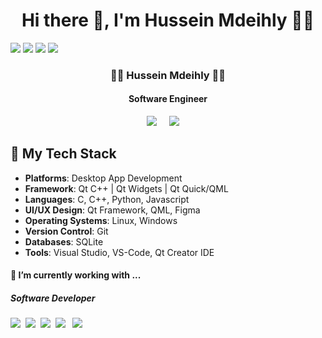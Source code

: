 <h1 align='center'> Hi there 👋, I'm Hussein Mdeihly  👩‍💻 </h1>

![](https://github-profile-summary-cards.vercel.app/api/cards/profile-details?username=mdeihly&theme=nord_dark)
![](https://github-profile-summary-cards.vercel.app/api/cards/repos-per-language?username=mdeihly&theme=nord_dark)
![](https://github-profile-summary-cards.vercel.app/api/cards/most-commit-language?username=mdeihly&theme=nord_dark)
![](https://github-profile-summary-cards.vercel.app/api/cards/productive-time?username=mdeihly&theme=nord_dark)

<h3 align='center'>
  👩‍💻 Hussein Mdeihly 👩‍💻
</h3>

<h4 align='center'>
  Software Engineer
</h4>

<p align='center'>
  <a href="https://www.linkedin.com/in/mdeihlyhussein/"><img src="https://img.shields.io/badge/linkedin-%230077B5.svg?&style=for-the-badge&logo=linkedin&logoColor=white" /></a>&nbsp;&nbsp;&nbsp;&nbsp;
  <a href="mailto:h.mdeihly@hotmail.com?subject= Hi Hussein"><img src="https://img.shields.io/badge/gmail-%23D14836.svg?&style=for-the-badge&logo=gmail&logoColor=white" /></a>&nbsp;&nbsp;&nbsp;&nbsp;

</p>


## 🔧 My Tech Stack

- **Platforms**: Desktop App Development
- **Framework**: Qt C++ | Qt Widgets | Qt Quick/QML
- **Languages**: C, C++, Python, Javascript
- **UI/UX Design**: Qt Framework, QML, Figma
- **Operating Systems**: Linux, Windows
- **Version Control**: Git
- **Databases**: SQLite
- **Tools**: Visual Studio, VS-Code, Qt Creator IDE

<h4>🔭  I’m currently working with ...</h4>

<h5>Software Developer</h5>
<p >
 <img src="https://img.shields.io/badge/Qt-%23217346.svg?style=for-the-badge&logo=Qt&logoColor=white" />&nbsp;&nbsp;<img src="https://img.shields.io/badge/c-%2300599C.svg?style=for-the-badge&logo=c&logoColor=white" />&nbsp;&nbsp;<img src="https://img.shields.io/badge/c++-%2300599C.svg?style=for-the-badge&logo=c%2B%2B&logoColor=white" />&nbsp;&nbsp;<img src="https://img.shields.io/badge/python-3670A0?style=for-the-badge&logo=python&logoColor=ffdd54"/>&nbsp;&nbsp; <img src="https://img.shields.io/badge/sqlite-%2307405e.svg?style=for-the-badge&logo=sqlite&logoColor=white" />&nbsp;&nbsp;
</p>

